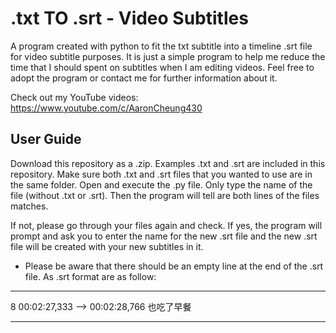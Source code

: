 # .txt TO .srt - Video Subtitles
A program created with python to fit the txt subtitle into a timeline .srt file for video subtitle purposes. It is just a simple program to help me reduce the time that I should spent on subtitles when I am editing videos. Feel free to adopt the program or contact me for further information about it.

Check out my YouTube videos:
https://www.youtube.com/c/AaronCheung430

## User Guide
Download this repository as a .zip. Examples .txt and .srt are included in this repository. Make sure both .txt and .srt files that you wanted to use are in the same folder.
Open and execute the .py file. Only type the name of the file (without .txt or .srt). Then the program will tell are both lines of the files matches.

If not, please go through your files again and check.
If yes, the program will prompt and ask you to enter the name for the new .srt file and the new .srt file will be created with your new subtitles in it.


* Please be aware that there should be an empty line at the end of the .srt file. As .srt format are as follow:
-----
8
00:02:27,333 --> 00:02:28,766
也吃了早餐

-------

